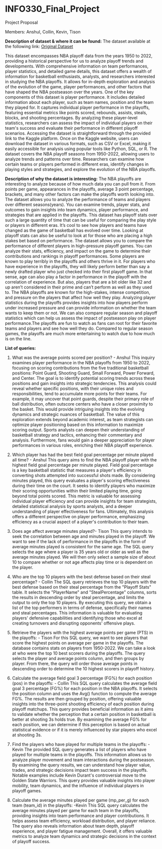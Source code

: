 # INFO330_Final_Project
Project Proposal

Members: Anshul, Collin, Kevin, Tison


**Description of dataset & where it can be found:**
The dataset available at the following link:  [Original Dataset](https://www.kaggle.com/datasets/robertsunderhaft/nba-playoffs )

This dataset encompasses NBA playoff data from the years 1950 to 2022, providing a historical perspective for us to analyze playoff trends and developments. With comprehensive information on team performances, player statistics, and detailed game details, this dataset offers a wealth of information for basketball enthusiasts, analysts, and researchers interested in studying the NBA playoffs. It allows for in-depth exploration and analysis of the evolution of the game, player performances, and other factors that have shaped the NBA postseason over the years.
One of the key components of this dataset is player performance. It includes detailed information about each player, such as team names, position and the team they played for. It captures individual player performance in the playoffs, featuring essential metrics like points scored, rebounds, assists, steals, blocks, and shooting percentages. By analyzing these player-level statistics, researchers can assess the impact of individual players on their team's success and evaluate their performance in different playoff scenarios. Accessing the dataset is straightforward through the provided link to the Kaggle platform. Once on the Kaggle website, users can download the dataset in various formats, such as CSV or Excel, making it easily accessible for analysis using popular tools like Python, SQL, or R.
The dataset covers the NBA playoff seasons from 1950-2022, allowing users to analyze trends and patterns over time. Researchers can examine how certain teams or players performed in different eras, identify changes in playing styles and strategies, and explore the evolution of the NBA playoffs.



**Description of why the dataset is interesting:**
The NBA playoffs are interesting to analyze because of how much data you can pull from it. From points per game, appearances in the playoffs, average 3 point percentage, brackets, and many other factors can make the playoffs worth looking into. The dataset allows you to analyze the performance of teams and players over different seasons(years). You can examine trends, player stats, and outcomes to gain insights into team dynamics, player performance, and strategies that are applied in the playoffs.
This dataset has playoff stats over such a large quantity of time that can be useful for comparing the play style or players in different eras. It’s cool to see how players and teams have changed as the game of basketball has evolved over time. Looking at playoff stats can also be useful to look at for those who are placing a high stakes bet based on performance. The dataset allows you to compare the performance of different players in high-pressure playoff games. You can analyze their stats, efficiency, and impact on the game to determine their contributions and rankings in playoff performances. Some players are known to play terribly in the playoffs and others thrive in it. For players who have experience in the playoffs, they will likely perform better than say a newly drafted player who just checked into their first playoff game. In that sense, age can also play a factor in performance in the playoff with the correlation of experience. But also, players that are a bit older like 32 and up aren’t considered in their prime and can’t perform as well as they used to. 
The NBA playoffs are known for the high-stakes, intense competition, and pressure on the players that affect how well they play. Analyzing player statistics during the playoffs provides insights into how players perform under increased pressure and can provide information on whether the team wants to keep them or not. We can also compare regular season and playoff statistics which can help us assess the impact of postseason play on player performance.The playoffs are fun to watch as fans can root for their favorite teams and players and see how well they do. Compared to regular season games, the playoffs are much more entertaining to watch due to how much is on the line.  

**List of queries:**
1. What was the average points scored per position?  - Anshul
This inquiry examines player performance in the NBA playoffs from 1950 to 2022, focusing on scoring contributions from the five traditional basketball positions: Point Guard, Shooting Guard, Small Forward, Power Forward, and Center. The goal is to identify potential scoring trends across these positions and gain insights into strategic tendencies. This analysis could reveal whether specific positions, with their unique roles and responsibilities, tend to accumulate more points for their teams. For example, it may uncover that point guards, despite their primary role of ball distribution, often outscore centers who have a closer proximity to the basket. This would provide intriguing insights into the evolving dynamics and strategic nuances of basketball. The value of this exploration extends beyond academic interest, as team strategists can optimize player positioning based on this information to maximize scoring output. Sports analysts can deepen their understanding of basketball strategy and tactics, enhancing their commentary and analysis. Furthermore, fans would gain a deeper appreciation for player performances in various roles, enriching their NBA playoff experience.

2. Which player has had the best field goal percentage per minute played all time? - Anshul
This query aims to find the NBA playoff player with the highest field goal percentage per minute played. Field goal percentage is a key basketball statistic that measures a player's efficiency in converting shots attempted into successful shots made. By considering minutes played, this query evaluates a player's scoring effectiveness during their time on the court. It seeks to identify players who maximize their scoring opportunities within their limited playing time, going beyond total points scored. This metric is valuable for assessing individual player efficiency and can provide insights for team strategists, detailed statistical analysis by sports analysts, and a deeper understanding of player effectiveness for fans. Ultimately, this analysis offers a different perspective on player performance, emphasizing efficiency as a crucial aspect of a player's contribution to their team.

3. Does age affect average minutes played?- Tison
This query intends to seek the correlation between age and minutes played in the playoff. We want to see if the lack of performance in the playoffs in the form of average minutes played is consistent for the same age. The SQL query selects the age where a player is 35 years old or older as well as the average minutes played. We will then only select a sample size of about 10 to compare whether or not age affects play time or is dependent on the player.

4. Who are the top 10 players with the best defense based on their steal percentage? - Collin
The SQL query retrieves the top 10 players with the best defense based on their steal percentage from the "Playoff Stats" table. It selects the "PlayerName" and "StealPercentage" columns, sorts the results in descending order by steal percentage, and limits the output to only the top 10 players. By executing this query, we obtain a list of the top performers in terms of defense, specifically their names and steal percentages. This information is valuable for evaluating players' defensive capabilities and identifying those who excel at creating turnovers and disrupting opponents' offensive plays.

5. Retrieve the players with the highest average points per game (PTS) in the playoffs: - Tison
For this SQL query, we want to see players that score the highest points on average per game in the playoffs. The database contains stats on players from 1950-2022. We can take a look at who were the top 10 best scorers during the playoffs. The query selects the player and average points column, and then groups by player. From there, the query will order those average points in descending order to determine the 10 highest scorers in playoff history.

6. Calculate the average field goal 3 percentage (FG%) for each position (pos) in the playoffs: - Collin
This SQL query calculates the average field goal 3 percentage (FG%) for each position in the NBA playoffs. It selects the position column and uses the Avg() function to compute the average FG%. The results are then grouped by position, offering valuable insights into the three-point shooting efficiency of each position during playoff matchups. This query provides beneficial information as it aims to validate whether the perception that a certain position in basketball is better at shooting 3s holds true. By examining the average FG% for each position, we can determine if this perception is based on actual statistical evidence or if it is merely influenced by star players who excel at shooting 3s.

7. Find the players who have played for multiple teams in the playoffs: -Kevin
The provided SQL query generates a list of players who have played for multiple teams in the playoffs. This information allows us to analyze player movement and team interactions during the postseason. By examining the query results, we can understand how player value, trades, and strategic decisions impact team success in the playoffs. Notable examples include Kevin Durant's controversial move to the Golden State Warriors. This query provides valuable insights into player mobility, team dynamics, and the influence of individual players in playoff games.

8. Calculate the average minutes played per game (mp_per_g) for each team (team_id) in the playoffs: -Kevin
This SQL query calculates the average minutes played per game for each team in the playoffs, providing insights into team performance and player contributions. It helps assess team efficiency, workload distribution, and player reliance. The query also reveals information about team depth, playoff experience, and player fatigue management. Overall, it offers valuable metrics to analyze team dynamics and strategic decisions in the context of playoff success.

